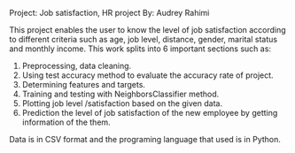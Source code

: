 Project: Job satisfaction, HR project
By: Audrey Rahimi

This project enables the user to know the level of job satisfaction according to different criteria such as age, job level, distance, gender, marital status and monthly income. 
This work splits into 6 important sections such as:

1.	Preprocessing, data cleaning.
2.	Using test accuracy method to evaluate the accuracy rate of project.
3.	Determining features and targets.
4.	Training and testing with NeighborsClassifier method.
5.	Plotting job level /satisfaction based on the given data.
6.	Prediction the level of job satisfaction of the new employee by getting information of the them.

Data is in CSV format and the programing language that used is in Python.

 

